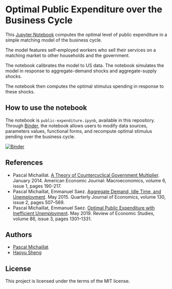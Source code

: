 # Optimal Public Expenditure over the Business Cycle

This [Jupyter Notebook](https://jupyter.org) computes the optimal level of public expenditure in a simple matching model of the business cycle. 

The model features self-employed workers who sell their services on a matching market to other households and the government. 

The notebook calibrates the model to US data. The notebook simulates the model in response to aggregate-demand shocks and aggregate-supply shocks. 

The notebook then computes the optimal stimulus spending in response to these shocks.

## How to use the notebook

The notebook is `public-expenditure.ipynb`, available in this repository. Through [Binder](https://mybinder.org), the notebook allows users to modify data sources, parameters values, functional forms, and recompute optimal stimulus pending over the business cycle.

[![Binder](https://mybinder.org/badge_logo.svg)](https://mybinder.org/v2/gh/pascalmichaillat/public-expenditure/main?filepath=public-expenditure.ipynb)


## References

* Pascal Michaillat. [A Theory of Countercyclical Government Multiplier](https://www.pascalmichaillat.org/2.html). January 2014. American Economic Journal: Macroeconomics, volume 6, issue 1, pages 190-217.
* Pascal Michaillat, Emmanuel Saez. [Aggregate Demand, Idle Time, and Unemployment](https://www.pascalmichaillat.org/3.html). May 2015. Quarterly Journal of Economics, volume 130, issue 2, pages 507–569.
* Pascal Michaillat, Emmanuel Saez. [Optimal Public Expenditure with Inefficient Unemployment](https://www.pascalmichaillat.org/6.html). May 2019. Review of Economic Studies, volume 86, issue 3, pages 1301–1331.

## Authors

* [Pascal Michaillat](https://www.pascalmichaillat.org)
* [Haoyu Sheng](https://haoyusheng.net)

## License

This project is licensed under the terms of the MIT license.
